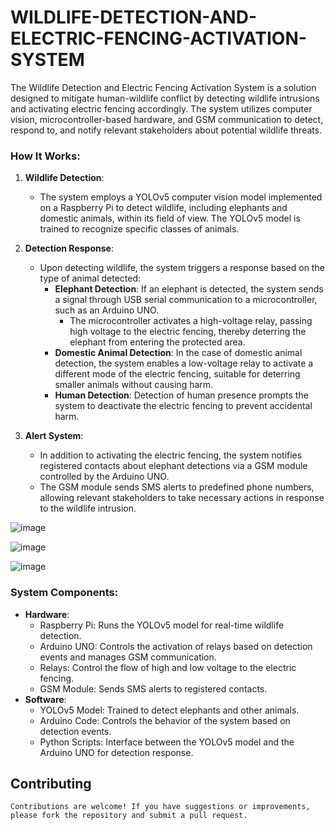 # WILDLIFE-DETECTION-AND-ELECTRIC-FENCING-ACTIVATION-SYSTEM

The Wildlife Detection and Electric Fencing Activation System is a solution designed to mitigate human-wildlife conflict by detecting wildlife intrusions and activating electric fencing accordingly. The system utilizes computer vision, microcontroller-based hardware, and GSM communication to detect, respond to, and notify relevant stakeholders about potential wildlife threats.

### How It Works:

1. **Wildlife Detection**:
   - The system employs a YOLOv5 computer vision model implemented on a Raspberry Pi to detect wildlife, including elephants and domestic animals, within its field of view. The YOLOv5 model is trained to recognize specific classes of animals.

2. **Detection Response**:
   - Upon detecting wildlife, the system triggers a response based on the type of animal detected:
     - **Elephant Detection**: If an elephant is detected, the system sends a signal through USB serial communication to a microcontroller, such as an Arduino UNO.
       - The microcontroller activates a high-voltage relay, passing high voltage to the electric fencing, thereby deterring the elephant from entering the protected area.
     - **Domestic Animal Detection**: In the case of domestic animal detection, the system enables a low-voltage relay to activate a different mode of the electric fencing, suitable for deterring smaller animals without causing harm.
     - **Human Detection**: Detection of human presence prompts the system to deactivate the electric fencing to prevent accidental harm.

3. **Alert System**:
   - In addition to activating the electric fencing, the system notifies registered contacts about elephant detections via a GSM module controlled by the Arduino UNO.
   - The GSM module sends SMS alerts to predefined phone numbers, allowing relevant stakeholders to take necessary actions in response to the wildlife intrusion.

![image](https://github.com/Boolean-Hooligans-356/WILDLIFE-DETECTION-AND-ELECTRIC-FENCING-ACTIVATION-SYSTEM/assets/96923418/e236136a-d923-4fa1-b80f-6fa909655e85)

![image](https://github.com/Boolean-Hooligans-356/WILDLIFE-DETECTION-AND-ELECTRIC-FENCING-ACTIVATION-SYSTEM/assets/96923418/24521dd5-48ad-4006-8d84-06328f2611f0)

![image](https://github.com/Boolean-Hooligans-356/WILDLIFE-DETECTION-AND-ELECTRIC-FENCING-ACTIVATION-SYSTEM/assets/96923418/b5aa5fdb-6eb7-445c-a880-863f837cfbd2)

### System Components:

- **Hardware**:
  - Raspberry Pi: Runs the YOLOv5 model for real-time wildlife detection.
  - Arduino UNO: Controls the activation of relays based on detection events and manages GSM communication.
  - Relays: Control the flow of high and low voltage to the electric fencing.
  - GSM Module: Sends SMS alerts to registered contacts.
- **Software**:
  - YOLOv5 Model: Trained to detect elephants and other animals.
  - Arduino Code: Controls the behavior of the system based on detection events.
  - Python Scripts: Interface between the YOLOv5 model and the Arduino UNO for detection response.

 ## Contributing
    Contributions are welcome! If you have suggestions or improvements, please fork the repository and submit a pull request.
 






